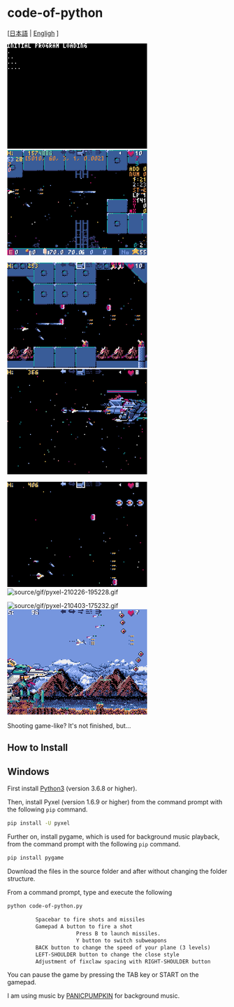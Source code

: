 # code-of-python

[[日本語](README.md) | [Engligh](README.ENG.md)  ]

![source/gif/pyxel-210222-065611.gif](source/gif/pyxel-210222-065611.gif)
![source/gif/pyxel-210222-065611.gif](source/gif/pyxel-210222-065917.gif)

![source/gif/pyxel-210226-194506.gif](source/gif/pyxel-210226-194506.gif)
![source/gif/pyxel-210226-194639.gif](source/gif/pyxel-210226-194639.gif)

![source/gif/pyxel-210226-194737.gif](source/gif/pyxel-210226-194737.gif)
![source/gif/pyxel-210226-195228.gif](source/gif/pyxel-210226-195228.gif)

![source/gif/pyxel-210403-175232.gif](source/gif/pyxel-210403-175232.gif)
![source/gif/pyxel-210403-175305.gif](source/gif/pyxel-210403-175305.gif)

Shooting game-like? It's not finished, but...

## How to Install
## Windows



First install [Python3](https://www.python.org/) (version 3.6.8 or higher).

Then, install Pyxel (version 1.6.9 or higher) from the command prompt with the following `pip` command.

```sh
pip install -U pyxel
```

Further on, install pygame, which is used for background music playback, from the command prompt with the following `pip` command.

```sh
pip install pygame 
```
Download the files in the source folder and after without changing the folder structure.

From a command prompt, type and execute the following

```sh
python code-of-python.py
```
             Spacebar to fire shots and missiles
             Gamepad A button to fire a shot
                          Press B to launch missiles.
                          Y button to switch subweapons
             BACK button to change the speed of your plane (3 levels)
             LEFT-SHOULDER button to change the close style
             Adjustment of fixclaw spacing with RIGHT-SHOULDER button

You can pause the game by pressing the TAB key or START on the gamepad.

I am using music by [PANICPUMPKIN](http://pansound.com/panicpumpkin/) for background music.



